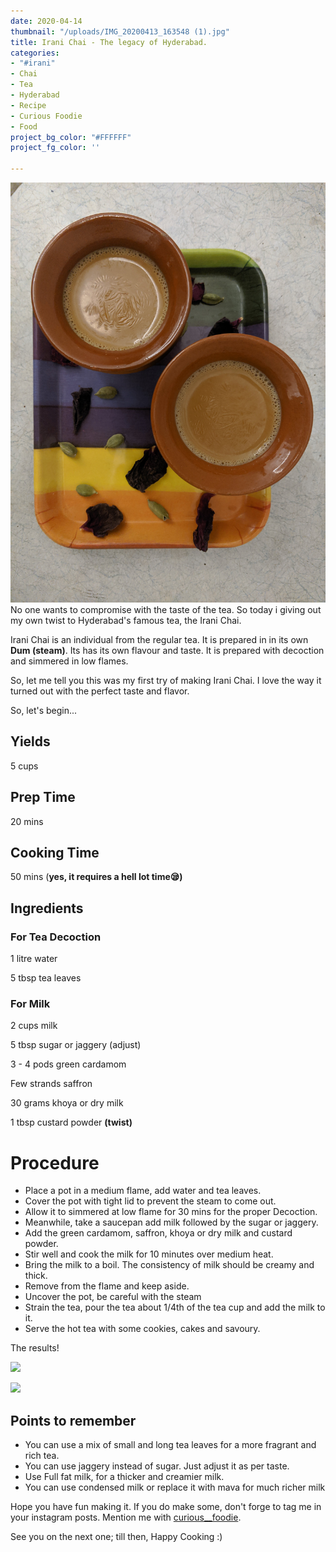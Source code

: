```yaml
---
date: 2020-04-14
thumbnail: "/uploads/IMG_20200413_163548 (1).jpg"
title: Irani Chai - The legacy of Hyderabad.
categories:
- "#irani"
- Chai
- Tea
- Hyderabad
- Recipe
- Curious Foodie
- Food
project_bg_color: "#FFFFFF"
project_fg_color: ''

---
```

![](/uploads/IMG_20200413_163515.jpg)No one wants to compromise with the taste of the tea. So today i giving out my own twist to Hyderabad's famous tea, the Irani Chai.

Irani Chai is an individual from the regular tea. It is prepared in in its own **Dum (steam)**. Its has its own flavour and taste. It is prepared with decoction and simmered in low flames.

So, let me tell you this was my first try of making Irani Chai. I love the way it turned out with the perfect taste and flavor.

So, let's begin...

## Yields

5 cups

## Prep Time

20 mins

## Cooking Time

50 mins (**yes, it requires a hell lot time😪)**

## Ingredients

### For Tea Decoction

1 litre water

5 tbsp tea leaves

### For Milk

2 cups milk

5 tbsp sugar or jaggery (adjust)

3 - 4 pods green cardamom

Few strands saffron

30 grams khoya or dry milk

1 tbsp custard powder **(twist)**

# Procedure

* Place a pot in a medium flame, add water and tea leaves.
* Cover the pot with tight lid to prevent the steam to come out.
* Allow it to simmered at low flame for 30 mins for the proper Decoction.
* Meanwhile, take a saucepan add milk followed by the sugar or jaggery.
* Add the green cardamom, saffron, khoya or dry milk and custard powder.
* Stir well and cook the milk for 10 minutes over medium heat.
* Bring the milk to a boil. The consistency of milk should be creamy and thick.
* Remove from the flame and keep aside.
* Uncover the pot, be careful with the steam
* Strain the tea, pour the tea about 1/4th of the tea cup and add the milk to it.
* Serve the hot tea with some cookies, cakes and savoury.

The results!

![](/uploads/IMG_20200413_163515-1.jpg)

 ![](/uploads/IMG_20200413_163548.jpg)

## Points to remember

* You can use a mix of small and long tea leaves for a more fragrant and rich tea.
* You can use jaggery instead of sugar. Just adjust it as per taste.
* Use Full fat milk, for a thicker and creamier milk.
* You can use condensed milk or replace it with mava for much richer milk

Hope you have fun making it. If you do make some, don't forge to tag me in your instagram posts. Mention me with [curious__foodie](https://instagram.com/curious__foodie "Curious Foodie").

See you on the next one; till then, Happy Cooking :)